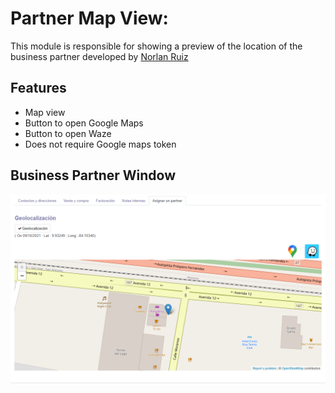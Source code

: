 # Partner Map View:

This module is responsible for showing a preview of the location of the business partner developed by [Norlan Ruiz](https://github.com/nruiz09)

## Features
- Map view
- Button to open Google Maps
- Button to open Waze
- Does not require Google maps token


## Business Partner Window
<img src="./static/src/img/Example.png"/>